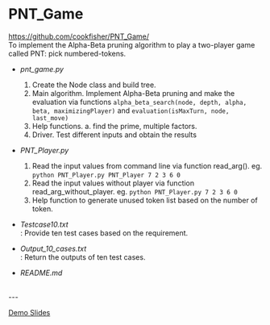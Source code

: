 # PNT_Game
https://github.com/cookfisher/PNT_Game/  
To implement the Alpha-Beta pruning algorithm to play a two-player game called PNT: pick numbered-tokens.  

- *pnt_game.py*  
	1. Create the Node class and build tree.  
	2. Main algorithm. Implement Alpha-Beta pruning and make the evaluation via functions `alpha_beta_search(node, depth, alpha, beta, maximizingPlayer)` 
	and `evaluation(isMaxTurn, node, last_move)`  
	3. Help functions. a. find the prime, multiple factors.  
	4. Driver. Test different inputs and obtain the results  
	  
	  
- *PNT_Player.py*  
	1. Read the input values from command line via function read_arg(). eg. `python PNT_Player.py PNT_Player 7 2 3 6 0`  
	2. Read the input values without player via function read_arg_without_player. eg. `python PNT_Player.py 7 2 3 6 0`  
	3. Help function to generate unused token list based on the number of token.  

- *Testcase10.txt*  
	: Provide ten test cases based on the requirement.  

- *Output_10_cases.txt*  
	: Return the outputs of ten test cases.  
	
- *README.md* 
</br>
---
</br>

[Demo Slides](https://docs.google.com/presentation/d/1Ptub-qMWnZGarReApXtPDY3AskvWDgDkEFofG0uRf4A/edit?usp=sharing)

